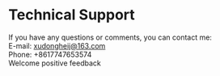 # Technical Support
  If you have any questions or comments, you can contact me:  
  E-mail: xudongheij@163.com  
  Phone: +8617747653574  
  Welcome positive feedback  
